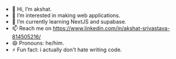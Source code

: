 - 👋 Hi, I’m akshat.
- 👀 I’m interested in making web applications.
- 🌱 I’m currently learning NextJS and supabase.
- 📫 Reach me on https://www.linkedin.com/in/akshat-srivastava-814505216/ 
- 😄 Pronouns: he/him.
- ⚡ Fun fact: i actually don't hate writing code.

<!---
rpmakki03/rpmakki03 is a ✨ special ✨ repository because its `README.md` (this file) appears on your GitHub profile.
You can click the Preview link to take a look at your changes.
--->
